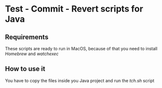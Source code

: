 # Test - Commit - Revert scripts for Java

## Requirements

These scripts are ready to run in MacOS, because of that you need to install *Homebrew* and *watchexec*

## How to use it

You have to copy the files inside you Java project and run the *tch.sh* script 
